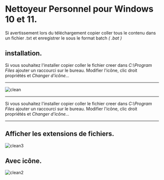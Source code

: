 # Nettoyeur Personnel pour Windows 10 et 11.

Si avertissement lors du téléchargement copier coller tous le contenu dans un fichier .txt et enregistrer le sous le format batch *( .bat )*

## installation.


Si vous souhaitez l'installer copier coller le fichier creer dans *C:\Program Files* ajouter un raccourci sur le bureau.
Modifier l'icône, clic droit propriétés et *Changer d'icône...* 
______________________________________________________________________________________________________________________________________________


![clean](https://github.com/ps81frt/Powershell/assets/32146568/4924af73-e2b3-433e-8e8f-bb30f1ad076a)


______________________________________________________________________________________________________________________________________________


Si vous souhaitez l'installer copier coller le fichier creer dans *C:\Program Files* ajouter un raccourci sur le bureau.
Modifier l'icône, clic droit propriétés et *Changer d'icône...* 
______________________________________________________________________________________________________________________________________________

## Afficher les extensions de fichiers.

![clean3](https://github.com/ps81frt/Powershell/assets/32146568/b0a17691-8c9a-4faa-88b3-8516c69da603)

## Avec icône.


![clean2](https://github.com/ps81frt/Powershell/assets/32146568/253858c6-e9fa-42c5-be5a-f12482916fe1)

